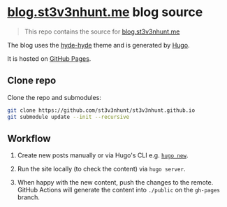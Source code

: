 # [blog.st3v3nhunt.me](https://blog.st3v3nhunt.me/) blog source

> This repo contains the source for
  [blog.st3v3nhunt.me](https://blog.st3v3nhunt.me/)

The blog uses the [hyde-hyde](https://themes.gohugo.io/hyde-hyde/) theme and is
generated by [Hugo](https://gohugo.io/).

It is hosted on [GitHub Pages](https://pages.github.com/).

## Clone repo

Clone the repo and submodules:

```sh
git clone https://github.com/st3v3nhunt/st3v3nhunt.github.io
git submodule update --init --recursive
```

## Workflow

1. Create new posts manually or via Hugo's CLI e.g.
[`hugo new`](https://gohugo.io/commands/hugo_new/).

1. Run the site locally (to check the content) via `hugo server`.

1. When happy with the new content, push the changes to the remote. GitHub
   Actions will generate the content into `./public` on the `gh-pages` branch.
